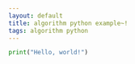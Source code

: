 ```yaml
---
layout: default
title: algorithm python example~!
tags: algorithm python
---
```



```python
print("Hello, world!")
```